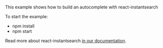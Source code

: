 This example shows how to build an autocomplete with react-instantsearch

To start the example: 

* npm install
* npm start

Read more about react-instantsearch [in our documentation](https://community.algolia.com/instantsearch.js/react/).